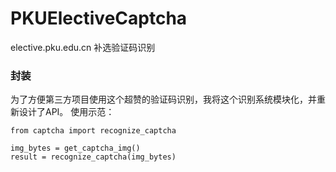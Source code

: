 # PKUElectiveCaptcha

elective.pku.edu.cn 补选验证码识别


### 封装
为了方便第三方项目使用这个超赞的验证码识别，我将这个识别系统模块化，并重新设计了API。
使用示范：
```
from captcha import recognize_captcha

img_bytes = get_captcha_img()
result = recognize_captcha(img_bytes)
```

